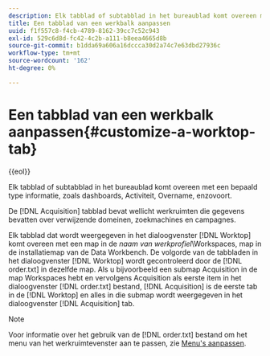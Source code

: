 ```yaml
---
description: Elk tabblad of subtabblad in het bureaublad komt overeen met een bepaald type informatie, zoals dashboards, Activiteit, Overname, enzovoort.
title: Een tabblad van een werkbalk aanpassen
uuid: f1f557c8-f4cb-4789-8162-39cc7c52c943
exl-id: 529c6d8d-fc42-4c2b-a111-b8eea4665d8b
source-git-commit: b1dda69a606a16dccca30d2a74c7e63dbd27936c
workflow-type: tm+mt
source-wordcount: '162'
ht-degree: 0%

---
```


# Een tabblad van een werkbalk aanpassen{#customize-a-worktop-tab}

{{eol}}

Elk tabblad of subtabblad in het bureaublad komt overeen met een bepaald type informatie, zoals dashboards, Activiteit, Overname, enzovoort.

De [!DNL Acquisition] tabblad bevat wellicht werkruimten die gegevens bevatten over verwijzende domeinen, zoekmachines en campagnes.

Elk tabblad dat wordt weergegeven in het dialoogvenster [!DNL Worktop] komt overeen met een map in de *naam van werkprofiel*\Workspaces, map in de installatiemap van de Data Workbench. De volgorde van de tabbladen in het dialoogvenster [!DNL Worktop] wordt gecontroleerd door de [!DNL order.txt] in dezelfde map. Als u bijvoorbeeld een submap Acquisition in de map Workspaces hebt en vervolgens Acquisition als eerste item in het dialoogvenster [!DNL order.txt] bestand, [!DNL Acquisition] is de eerste tab in de [!DNL Worktop] en alles in die submap wordt weergegeven in het dialoogvenster [!DNL Acquisition] tab.

>[!NOTE]
>
>Voor informatie over het gebruik van de [!DNL order.txt] bestand om het menu van het werkruimtevenster aan te passen, zie [Menu&#39;s aanpassen](../../../../home/c-get-started/c-intf-anlys-ftrs/c-ctm-menus/c-ctm-menus.md#concept-93d4c09cb7f34cd293b7b64fba1cf894).
